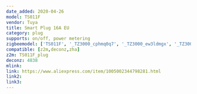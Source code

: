 ```yaml
---
date_added: 2020-04-26
model: TS011F
vendor: Tuya
title: Smart Plug 16A EU
category: plug
supports: on/off, power metering
zigbeemodel: ['TS011F', '_TZ3000_cphmq0q7', '_TZ3000_ew3ldmgx', '_TZ3000_dpo1ysak']
compatible: [z2m,deconz,zha]
z2m: TS011F_plug
deconz: 4838
mlink: 
link: https://www.aliexpress.com/item/1005002344798281.html
link2: 
link3: 
---
```

